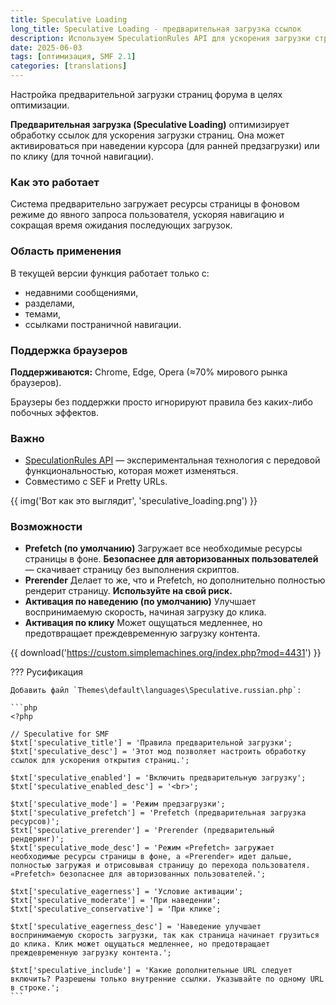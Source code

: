 ```yaml
---
title: Speculative Loading
long_title: Speculative Loading - предварительная загрузка ссылок
description: Используем SpeculationRules API для ускорения загрузки страниц на форуме SMF.
date: 2025-06-03
tags: [оптимизация, SMF 2.1]
categories: [translations]
---
```


Настройка предварительной загрузки страниц форума в целях оптимизации.

<!-- more -->

**Предварительная загрузка (Speculative Loading)** оптимизирует обработку ссылок для ускорения загрузки страниц. Она может активироваться при наведении курсора (для ранней предзагрузки) или по клику (для точной навигации).

### Как это работает

Система предварительно загружает ресурсы страницы в фоновом режиме до явного запроса пользователя, ускоряя навигацию и сокращая время ожидания последующих загрузок.

### Область применения

В текущей версии функция работает только с:

- недавними сообщениями,
- разделами,
- темами,
- ссылками постраничной навигации.

### Поддержка браузеров

**Поддерживаются:** Chrome, Edge, Opera (≈70% мирового рынка браузеров).

Браузеры без поддержки просто игнорируют правила без каких-либо побочных эффектов.

### Важно

- [SpeculationRules API](https://developer.mozilla.org/en-US/docs/Web/API/Speculation_Rules_API) — экспериментальная технология с передовой функциональностью, которая может изменяться.
- Совместимо с SEF и Pretty URLs.

{{ img('Вот как это выглядит', 'speculative_loading.png') }}

### Возможности

* **Prefetch (по умолчанию)** Загружает все необходимые ресурсы страницы в фоне. **Безопаснее для авторизованных пользователей** — скачивает страницу без выполнения скриптов.
* **Prerender** Делает то же, что и Prefetch, но дополнительно полностью рендерит страницу. **Используйте на свой риск.**
* **Активация по наведению (по умолчанию)** Улучшает воспринимаемую скорость, начиная загрузку до клика.
* **Активация по клику** Может ощущаться медленнее, но предотвращает преждевременную загрузку контента.

{{ download('https://custom.simplemachines.org/index.php?mod=4431') }}

??? Русификация

    Добавить файл `Themes\default\languages\Speculative.russian.php`:

    ```php
    <?php

    // Speculative for SMF
    $txt['speculative_title'] = 'Правила предварительной загрузки';
    $txt['speculative_desc'] = 'Этот мод позволяет настроить обработку ссылок для ускорения открытия страниц.';

    $txt['speculative_enabled'] = 'Включить предварительную загрузку';
    $txt['speculative_enabled_desc'] = '<br>';

    $txt['speculative_mode'] = 'Режим предзагрузки';
    $txt['speculative_prefetch'] = 'Prefetch (предварительная загрузка ресурсов)';
    $txt['speculative_prerender'] = 'Prerender (предварительный рендеринг)';
    $txt['speculative_mode_desc'] = 'Режим «Prefetch» загружает необходимые ресурсы страницы в фоне, а «Prerender» идет дальше, полностью загружая и отрисовывая страницу до перехода пользователя. «Prefetch» безопаснее для авторизованных пользователей.';

    $txt['speculative_eagerness'] = 'Условие активации';
    $txt['speculative_moderate'] = 'При наведении';
    $txt['speculative_conservative'] = 'При клике';

    $txt['speculative_eagerness_desc'] = 'Наведение улучшает воспринимаемую скорость загрузки, так как страница начинает грузиться до клика. Клик может ощущаться медленнее, но предотвращает преждевременную загрузку контента.';

    $txt['speculative_include'] = 'Какие дополнительные URL следует включить? Разрешены только внутренние ссылки. Указывайте по одному URL в строке.';
    ```
